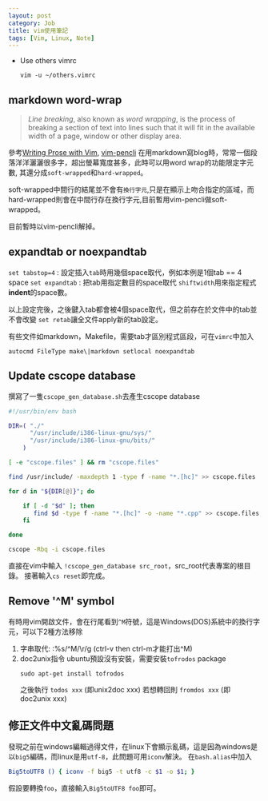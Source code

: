 ```yaml
---
layout: post
category: Job
title: vim使用筆記
tags: [Vim, Linux, Note]
---
```


* Use others vimrc
    ~~~ 
    vim -u ~/others.vimrc
    ~~~
## markdown word-wrap

> *Line breaking*, also known as *word wrapping*, is the process of breaking a section of text into lines such that it will fit in the available width of a page, window or other display area.

參考[Writing Prose with Vim](http://alols.github.io/2012/11/07/writing-prose-with-vim/), [vim-pencli](https://github.com/reedes/vim-pencil)
在用markdown寫blog時，常常一個段落洋洋灑灑很多字，超出螢幕寬度甚多，此時可以用word wrap的功能限定字元數, 其還分成`soft-wrapped`和`hard-wrapped`。

soft-wrapped中間行的結尾並不會有`換行字元`,只是在顯示上吻合指定的區域，而hard-wrapped則會在中間行存在換行字元,目前暫用vim-pencli做soft-wrapped。

目前暫時以vim-pencli解掉。

## expandtab or noexpandtab
`set tabstop=4` : 設定插入`tab`時用幾個space取代，例如本例是1個tab == 4 space
`set expandtab` : 把tab用指定數目的space取代
`shiftwidth`用來指定程式**indent**的space數。

以上設定完後，之後鍵入tab都會被4個space取代，但之前存在於文件中的tab並不會改變
`set retab`讓全文件apply新的tab設定。

有些文件如markdown，Makefile，需要tab才區別程式區段，可在`vimrc`中加入
~~~
autocmd FileType make\|markdown setlocal noexpandtab
~~~
## Update cscope database

撰寫了一隻`cscope_gen_database.sh`去產生cscope database

~~~ sh
#!/usr/bin/env bash

DIR=( "./"
      "/usr/include/i386-linux-gnu/sys/"
      "/usr/include/i386-linux-gnu/bits/"
    )

[ -e "cscope.files" ] && rm "cscope.files"

find /usr/include/ -maxdepth 1 -type f -name "*.[hc]" >> cscope.files

for d in "${DIR[@]}"; do

    if [ -d "$d" ]; then
       find $d -type f -name "*.[hc]" -o -name "*.cpp" >> cscope.files
    fi

done           

cscope -Rbq -i cscope.files
~~~
直接在vim中輸入 `!cscope_gen_database src_root`，src_root代表專案的根目錄。
接著輸入`cs reset`即完成。

## Remove '^M' symbol

有時用vim開啟文件，會在行尾看到`^M`符號，這是Windows(DOS)系統中的換行字元，可以下2種方法移除
1. 字串取代: :%s/^M/\r/g (ctrl-v then ctrl-m才能打出^M)
2. doc2unix指令
	ubuntu預設沒有安裝，需要安裝`tofrodos` package
	~~~
	sudo apt-get install tofrodos
	~~~
	之後執行 `todos xxx`     (即unix2doc xxx)
	若想轉回則 `fromdos xxx` (即doc2unix xxx)

## 修正文件中文亂碼問題
發現之前在windows編輯過得文件，在linux下會顯示亂碼，這是因為windows是以`big5`編碼，而linux是用`utf-8`，此問題可用`iconv`解決。
在`bash.alias`中加入
~~~ sh
Big5toUTF8 () { iconv -f big5 -t utf8 -c $1 -o $1; }
~~~
假設要轉換`foo`，直接輸入`Big5toUTF8 foo`即可。
